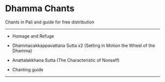 
# Dhamma Chants

Chants in Pali and guide for free distribution

----

* Homage and Refuge

* Dhammacakkappavattana Sutta x2 (Setting in Motion the Wheel of the Dhamma)

* Anattalakkhana Sutta (The Characteristic of Nonself)

* Chanting guide

----
